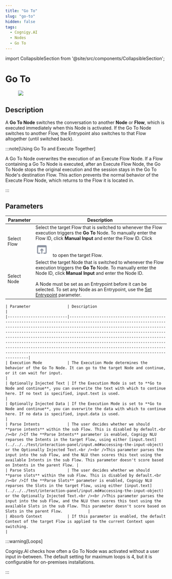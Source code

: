 ```yaml
---
title: "Go To" 
slug: "go-to" 
hidden: false 
tags:
  - Cognigy.AI
  - Nodes
  - Go To
---
```

import CollapsibleSection from '@site/src/components/CollapsibleSection';


# Go To

<figure>
  <img class="image-center" src="../../../../../../static/img/_assets/ai/resource/node-reference/logic/go-to.png" width="50%" />
</figure>

## Description

A **Go To Node** switches the conversation to another **Node** or **Flow**, which is executed immediately when this Node is activated. If the Go To Node switches to another Flow, the Entrypoint also switches to that Flow altogether (until switched back).

:::note[Using Go To and Execute Together]

  A Go To Node overwrites the execution of an Execute Flow Node. If a Flow containing a Go To Node is executed, after an Execute Flow Node, the Go To Node stops the original execution and the session stays in the Go To Node's destination Flow. This action prevents the normal behavior of the Execute Flow Node, which returns to the Flow it is located in.

:::


## Parameters

| Parameter   | Description                                                                                                                                                                                                                                                                                                                                                      |
|-------------|------------------------------------------------------------------------------------------------------------------------------------------------------------------------------------------------------------------------------------------------------------------------------------------------------------------------------------------------------------------|
| Select Flow | Select the target Flow that is switched to whenever the Flow execution triggers the **Go To** Node. To manually enter the Flow ID, click **Manual Input** and enter the Flow ID. Click ![target-flow](../../../../../static/img/_assets/icons/target-flow.svg) to open the target Flow.                                                                          |
| Select Node | Select the target Node that is switched to whenever the Flow execution triggers the **Go To** Node. To manually enter the Node ID, click **Manual Input** and enter the Node ID. <br /><br />A Node must be set as an Entrypoint before it can be selected. To set any Node as an Entrypoint, use the [Set Entrypoint](../../nodes/overview.md) parameter. |

<CollapsibleSection title="Advanced">

    | Parameter                | Description                                                                                                                                                                                                                                                                                                                                                                                                                                                                                                                                                  |
    |--------------------------|--------------------------------------------------------------------------------------------------------------------------------------------------------------------------------------------------------------------------------------------------------------------------------------------------------------------------------------------------------------------------------------------------------------------------------------------------------------------------------------------------------------------------------------------------------------|
    | Execution Mode           | The Execution Mode determines the behavior of the Go To Node. It can go to the target Node and continue, or it can wait for input.                                                                                                                                                                                                                                                                                                                                                                                                                           |
    | Optionally Injected Text | If the Execution Mode is set to **Go to Node and continue**, you can overwrite the text with which to continue here. If no text is specified, input.text is used.                                                                                                                                                                                                                                                                                                                                                                                            |
    | Optionally Injected Data | If the Execution Mode is set to **Go to Node and continue**, you can overwrite the data with which to continue here. If no data is specified, input.data is used.                                                                                                                                                                                                                                                                                                                                                                                            |
    | Parse Intents            | The user decides whether we should **parse intents** within the sub Flow. This is disabled by default.<br /><br />If the **Parse Intents** parameter is enabled, Cognigy NLU reparses the Intents in the target Flow, using either [input.text](../../../test/interaction-panel/input.md#accessing-the-input-object) or the Optionally Injected Text.<br /><br />This parameter parses the input into the sub Flow, and the NLU then scores this text using the available Intents in the sub Flow. This parameter doesn't score based on Intents in the parent Flow. |
    | Parse Slots              | The user decides whether we should **parse slots** within the sub Flow. This is disabled by default.<br /><br />If the **Parse Slots** parameter is enabled, Cognigy NLU reparses the Slots in the target Flow, using either [input.text](../../../test/interaction-panel/input.md#accessing-the-input-object) or the Optionally Injected Text.<br /><br />This parameter parses the input into the sub Flow, and the NLU then scores this text using the available Slots in the sub Flow. This parameter doesn't score based on Slots in the parent Flow.           |
    | Absorb Context           | If this parameter is enabled, the default Context of the target Flow is applied to the current Context upon switching.                                                                                                                                                                                                                                                                                                                                                                                                                                       |

</CollapsibleSection>


:::warning[Loops]

  Cognigy.AI checks how often a Go To Node was activated without a user input in-between. The default setting for maximum loops is 4, but it is configurable for on-premises installations.

:::


